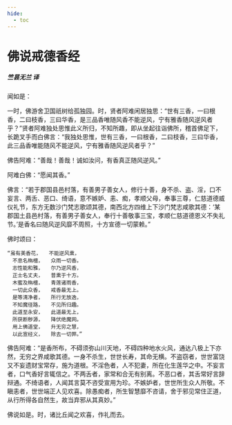 ```yaml
---
hide:
  - toc
---
```


# **佛说戒德香经**

##### 竺昙无兰 译

闻如是：

一时，佛游舍卫国祇树给孤独园。时，贤者阿难闲居独思：“世有三香，一曰根香，二曰枝香，三曰华香，是三品香唯随风香不能逆风，宁有雅香随风逆风者乎？”贤者阿难独处思惟此义所归，不知所趣，即从坐起往诣佛所，稽首佛足下，长跪叉手而白佛言：“我独处思惟，世有三香，一曰根香，二曰枝香，三曰华香，此三品香唯能随风不能逆风，宁有雅香随风逆风者乎？”

佛告阿难：“善哉！善哉！诚如汝问，有香真正随风逆风。”

阿难白佛：“愿闻其香。”

佛言：“若于郡国县邑村落，有善男子善女人，修行十善，身不杀、盗、淫，口不妄言、两舌、恶口、绮语，意不嫉妒、恚、痴，孝顺父母，奉事三尊，仁慈道德威仪礼节，东方无数沙门梵志歌颂其德，南西北方四维上下沙门梵志咸歌其德：‘某郡国土县邑村落，有善男子善女人，奉行十善敬事三宝，孝顺仁慈道德恩义不失礼节。’是香名曰随风逆风靡不周照，十方宣德一切蒙赖。”

佛时颂曰：
```
“虽有美香花，　　不能逆风熏，
　不息名栴檀，　　众雨一切香。
　志性能和雅，　　尔乃逆风香，
　正士名丈夫，　　普熏于十方。
　木蜜及栴檀，　　青莲诸雨香，
　一切此众香，　　戒香最无上。
　是等清净者，　　所行无放逸，
　不知魔径路，　　不见所归趣。
　此道至永安，　　此道最无上，
　所获断秽源，　　降伏绝魔网。
　用上佛道堂，　　升无穷之慧，
　以此宣经义，　　除去一切弊。”
```
佛告阿难：“是香所布，不碍须弥山川天地，不碍四种地水火风，通达八极上下亦然，无穷之界咸歌其德。一身不杀生，世世长寿，其命无横。不盗窃者，世世富饶又不妄遗财宝常存，施为道根。不淫色者，人不犯妻，所在化生莲华之中。不妄言者，口气香好言辄信之。不两舌者，家常和合无有别离。不恶口者，其舌常好言辞辩通。不绮语者，人闻其言莫不咨受宣用为珍。不嫉妒者，世世所生众人所敬。不瞋恚者，世世端正人见欢喜。除愚痴者，所生智慧靡不咨请，舍于邪见常住正道，从行所得各自然生，故当弃邪从其真妙。”

佛说如是。时，诸比丘闻之欢喜，作礼而去。
